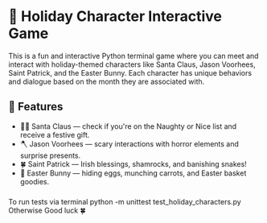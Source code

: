 # 🎉 Holiday Character Interactive Game

This is a fun and interactive Python terminal game where you can meet and interact with holiday-themed characters 
like Santa Claus, Jason Voorhees, Saint Patrick, and the Easter Bunny. 
Each character has unique behaviors and dialogue based on the month they are associated with.

## 📜 Features

- 🧑‍🎄 Santa Claus — check if you're on the Naughty or Nice list and receive a festive gift.
- 🪓 Jason Voorhees — scary interactions with horror elements and surprise presents.
- 🍀 Saint Patrick — Irish blessings, shamrocks, and banishing snakes!
- 🐰 Easter Bunny — hiding eggs, munching carrots, and Easter basket goodies.

###

To run tests via terminal python -m unittest test_holiday_characters.py
Otherwise Good luck 🍀
